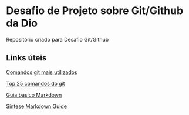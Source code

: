 # Desafio de Projeto sobre Git/Github da Dio
Repositório criado para Desafio Git/Github

## Links úteis

[Comandos git mais utilizados](https://blog.geekhunter.com.br/comandos-git-mais-utilizados/)

[Top 25 comandos do git](https://www.codigofonte.com.br/artigos/top-25-comandos-do-git)

[Guia básico Markdown](https://docs.pipz.com/central-de-ajuda/learning-center/guia-basico-de-markdown#open)

[Sintese Markdown Guide](https://www.markdownguide.org/)
